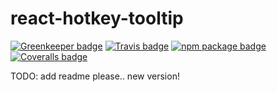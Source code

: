# react-hotkey-tooltip

[![Greenkeeper badge](https://badges.greenkeeper.io/EmaSuriano/react-hotkey-tooltip.svg)](https://greenkeeper.io/)
[![Travis badge][build-badge]][build]
[![npm package badge][npm-badge]][npm]
[![Coveralls badge][coveralls-badge]][coveralls]

TODO: add readme please.. new version!

[build-badge]: https://img.shields.io/travis/EmaSuriano/react-hotkey-tooltip.svg
[build]: https://travis-ci.org/EmaSuriano/react-hotkey-tooltip
[npm-badge]: https://img.shields.io/npm/v/react-hotkey-tooltip.svg
[npm]: https://www.npmjs.com/package/react-hotkey-tooltip
[coveralls-badge]: https://img.shields.io/coveralls/github/EmaSuriano/react-hotkey-tooltip.svg
[coveralls]: https://coveralls.io/github/EmaSuriano/react-hotkey-tooltip
